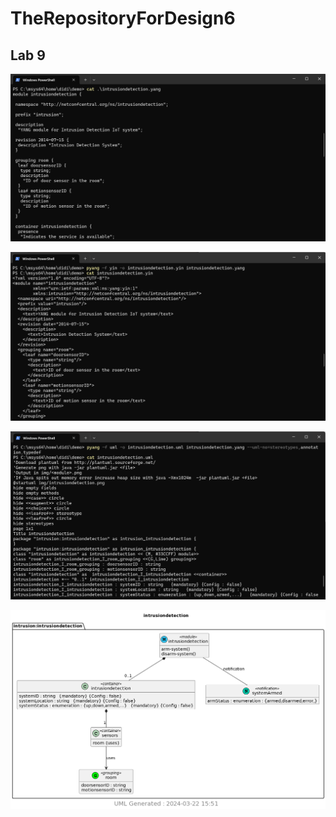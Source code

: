 # TheRepositoryForDesign6

## Lab 9

![Image](images/lab9_catyang.png)

![Image](images/lab9_catyin.png)

![Image](images/lab9_catuml.png)

![Image](images/lab9_intrusiondetection.png)
